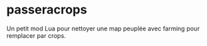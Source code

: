 # passeracrops

Un petit mod Lua pour nettoyer une map peuplée avec farming pour remplacer par crops.
